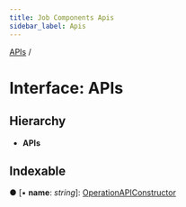 ```yaml
---
title: Job Components Apis
sidebar_label: Apis
---
```


[APIs](apis.md) /

# Interface: APIs

## Hierarchy

* **APIs**

## Indexable

● \[▪ **name**: *string*\]: [OperationAPIConstructor](../overview.md#operationapiconstructor)
